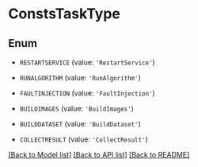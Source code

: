 # ConstsTaskType


## Enum

* `RESTARTSERVICE` (value: `'RestartService'`)

* `RUNALGORITHM` (value: `'RunAlgorithm'`)

* `FAULTINJECTION` (value: `'FaultInjection'`)

* `BUILDIMAGES` (value: `'BuildImages'`)

* `BUILDDATASET` (value: `'BuildDataset'`)

* `COLLECTRESULT` (value: `'CollectResult'`)

[[Back to Model list]](../README.md#documentation-for-models) [[Back to API list]](../README.md#documentation-for-api-endpoints) [[Back to README]](../README.md)



